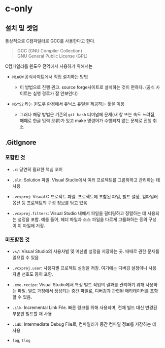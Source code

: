 # c-only

## 설치 및 셋업

통상적으로 C컴파일러로 GCC를 사용한다고 한다.

> GCC (GNU Compiler Collection)  
> GNU General Public License (GPL)  

C컴파일러를 윈도우 전역에서 사용하기 위해서는

- `MinGW` 공식사이트에서 직접 설치하는 방법
  - 이 방법으로 진행 권고. source forge사이트로 설치하는 것이 편하다. (공식 사이트는 실행 경로가 잘 안보인다)

- `MSYS2` 라는 윈도우 환경에서 유닉스 유틸을 제공하는 툴을 이용
  - 그러나 해당 방법은 기존의 `git bash` 터미널에 문제(새 창 뜨는 속도 느려짐, 때떄로 한글 입력 오류)가 있고 make 명령어가 수행되지 않는 문제로 진행 취소

## .GitIgnore

### 포함한 것

- `.c`: 당연히 필요한 핵심 코어

- `.sln`: Solution 파일. Visual Studio에서 여러 프로젝트를 그룹화하고 관리하는 데 사용

- `.vcxproj`: Visual C 프로젝트 파일. 프로젝트에 포함된 파일, 빌드 설정, 컴파일러 옵션 등 프로젝트의 구성 정보를 담고 있음

- `.vcxproj.filters`: Visual Studio 내에서 파일을 필터링하고 정렬하는 데 사용되는 설정을 포함. 예를 들어, 헤더 파일과 소스 파일을 다르게 그룹화하는 등의 구성이 이 파일에 저장.

### 미포함한 것

- `vs/`: Visual Studio의 사용자별 및 머신별 설정을 저장하는 곳. 때때로 권한 문제를 일으킬 수 있음

- `.vcxproj.user`: 사용자별 프로젝트 설정을 저장. 여기에는 디버깅 설정이나 사용자별 선호도 등이 포함.

- `.exe.recipe`: Visual Studio에서 특정 빌드 작업의 결과를 관리하기 위해 사용하는 파일. 빌드 과정에서 생성되는 중간 파일로, 디버깅과 관련된 메타데이터를 포함할 수 있음.

- `.ilk`: Incremental Link File. 빠른 링크를 위해 사용되며, 전체 빌드 대신 변경된 부분만 빌드할 때 사용

- `.idb`: Intermediate Debug File로, 컴파일러가 중간 컴파일 정보를 저장하는 데 사용

- `log`, `tlog`
